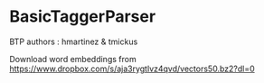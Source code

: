 # BasicTaggerParser
BTP
authors : hmartinez & tmickus

Download word embeddings from https://www.dropbox.com/s/aja3rygtlvz4qvd/vectors50.bz2?dl=0
